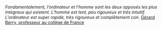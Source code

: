 _Fondamentalement, l’ordinateur et l’homme sont les deux opposés les plus intégraux qui existent. L’homme est lent, peu rigoureux et très intuitif. L’ordinateur est super rapide, très rigoureux et complètement con._
[Gérard Berry, professeur au collège de France](https://www.nouvelobs.com/rue89/rue89-le-grand-entretien/20160826.RUE7684/gerard-berry-l-ordinateur-est-completement-con.html)
